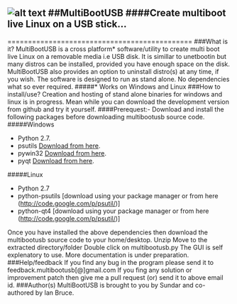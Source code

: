 ![alt text](https://raw.github.com/mbusb/multibootusb/master/tools/multibootusb.png "MultiBootUSB")
##MultiBootUSB
####Create multiboot live Linux on a USB stick...
----------------------------
=============================================
###What is it?
MultiBootUSB is a cross platform* software/utility to create multi boot live Linux on a removable media i.e USB disk.
It is simillar to unetbootin but many distros can be installed, provided you have enough space on the disk.
MultiBootUSB also provides an option to uninstall distro(s) at any time, if you wish. The software is designed to run
as stand alone. No dependencies what so ever required.
#####* Works on Windows and Linux
###How to install/use?
Creation and hosting of stand alone binaries for windows and linux is in progress. 
Mean while you can download the development version from github and try it yourself.
####Prerequest:-
Download and install the following packages before downloading multibootusb source code.
#####Windows
* Python 2.7.
* psutils [Download from here](http://code.google.com/p/psutil/).
* pywin32 [Download from here](http://sourceforge.net/projects/pywin32/).
* pyqt [Download from here](http://sourceforge.net/projects/pyqt/).

#####Linux
* Python 2.7
* python-psutils [download using your package manager or from here (http://code.google.com/p/psutil/)]
* python-qt4 [download using your package manager or from here (http://code.google.com/p/psutil/)]

Once you have installed the above dependencies then download the multibootusb source code to your home/desktop.
Unzip
Move to the extracted directory/folder
Double click on multibootusb.py
The GUI is self explenatory to use. More documentation is under preparation.
###Help/feedback
If you find any bug in the program please send it to feedback.multibootusb[@]gmail.com
If you fing any solution or improvement patch then give me a pull request (or) send it to above email id.
###Author(s)
MultiBootUSB is brought to you by Sundar and co-authored by Ian Bruce.

